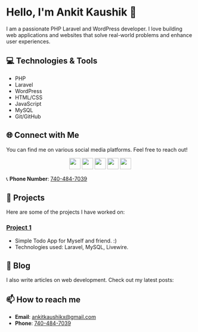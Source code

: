 # Hello, I'm Ankit Kaushik 👋

I am a passionate PHP Laravel and WordPress developer. I love building web applications and websites that solve real-world problems and enhance user experiences.

## 💻 Technologies & Tools

- PHP
- Laravel
- WordPress
- HTML/CSS
- JavaScript
- MySQL
- Git/GitHub

## 🌐 Connect with Me

You can find me on various social media platforms. Feel free to reach out!

<p align="center">
  <a href="https://www.facebook.com/ankitkaushikx"><img src="https://upload.wikimedia.org/wikipedia/commons/5/51/Facebook_f_logo_%282019%29.svg" width="30" height="30"></a>
  <a href="https://x.com/ankitkaushikx"><img src="[https://upload.wikimedia.org/wikipedia/en/6/60/Twitter_Logo_as_of_2021.svg](https://upload.wikimedia.org/wikipedia/commons/c/ce/X_logo_2023.svg)" width="30" height="30"></a>
  <a href="https://www.instagram.com/ankitkaushikx"><img src="https://upload.wikimedia.org/wikipedia/commons/a/a5/Instagram_icon.png" width="30" height="30"></a>
  <a href="https://www.linkedin.com/in/ankit-kaushikx/"><img src="https://upload.wikimedia.org/wikipedia/commons/c/ca/LinkedIn_logo_initials.png" width="30" height="30"></a>
  <a href="https://wa.me/+917404847039"><img src="https://upload.wikimedia.org/wikipedia/commons/6/6b/WhatsApp.svg" width="30" height="30"></a>
</p>

📞 **Phone Number**: [740-484-7039](tel:+917404847039)

## 🚀 Projects

Here are some of the projects I have worked on:

 ### [Project 1](https://github.com/ankitkaushikx/laravel_todo)
- Simple Todo App for Myself and friend. :)
- Technologies used: Laravel, MySQL, Livewire.

## 📝 Blog

I also write articles on web development. Check out my latest posts:

## 📫 How to reach me

- **Email**: [ankitkaushikx@gmail.com](mailto:ankitkaushikx@gmail.com)
- **Phone**: [740-484-7039](tel:+917404847039)


